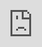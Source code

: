 ## order:  
channel_parser.js  ==>console logging "containerDefault-YUSmu3" put it on ind.html   
    
channels_html_id_logger.node.js ==>console logging something like :   
var embedlink1 = "𝔅𝔲𝔯𝔤 - casual - casual [1148646206424219729].html_Files.html";  
var embedlink1 = "𝔅𝔲𝔯𝔤 - casual - media [1148646649699241984].html_Files.html";  
var embedlink1 = "𝔅𝔲𝔯𝔤 - info - info [1146917036446990516].html_Files.html";   
var embedlink1 = "𝔅𝔲𝔯𝔤 - secret chat - casual-secret [1130824135665262653].html_Files.html";  
var embedlink1 = "𝔅𝔲𝔯𝔤 - 𝔅𝔲𝔯𝔤 - general [1144370885432713277].html_Files.html";  
var embedlink1 = "𝔅𝔲𝔯𝔤 - 𝔅𝔲𝔯𝔤 - scientific [1135386186060415046].html_Files.html";  
var embedlink1 = "𝔅𝔲𝔯𝔤 - 𝔅𝔲𝔯𝔤 - studies [1130820056373285045].html_Files.html";  
  
modifie it to   
const embedlinks = [  
  "𝔅𝔲𝔯𝔤 - casual - casual [1148646206424219729].html_Files.html",  
  "𝔅𝔲𝔯𝔤 - casual - media [1148646649699241984].html_Files.html",  
  "𝔅𝔲𝔯𝔤 - info - info [1146917036446990516].html_Files.html",  
  "𝔅𝔲𝔯𝔤 - secret chat - casual-secret [1130824135665262653].html_Files.html",  
  "𝔅𝔲𝔯𝔤 - 𝔅𝔲𝔯𝔤 - general [1144370885432713277].html_Files.html",  
  "𝔅𝔲𝔯𝔤 - 𝔅𝔲𝔯𝔤 - scientific [1135386186060415046].html_Files.html",  
  "𝔅𝔲𝔯𝔤 - 𝔅𝔲𝔯𝔤 - studies [1130820056373285045].html_Files.html"  
];  
put it in channels_html_maker.js then run it  
  
embeded_tag_logger.node.js   ==>console logging <embed  src="xxx" frameborder="0"></embed> put it on ind.html  
  
make a blog post with:  
<embed  src="https://rawcdn.githack.com/ibtisammidlet/bio-tolerance/bd7b590d19c9edc168f04625fc4687a0b377827c/html-backups/Prefrontality%20(online%20v2)/PBIO%20_%20Prefrontal%20-%20%F0%9F%A7%A0%20prefrontal%20-%20shitposting%20[1146611707276439622].html_Files.html" frameborder="0"></embed>  
  
<style>  
embed {  
    visibility: visible !important;  
    position: fixed;  
    top: 0;  
    width: 100%;  
    height: 100%;  
    right: 0;  
        border-radius: 0px;  
  
}  
body * {  
  visibility: hidden;  
}  
html {  
    overflow: hidden;  
}  
  
</style>  
  
replace src with one from https://raw.githack.com/ linking to github .html_Files.html file.  
  
## editional editing:  
use notepad++ replace in files function to change <h1 class="name-3Uvkvr">Prefrontal</h1> to the new server name in all *.html_Files.html in this folder  
![alt text](./res/Screenshot-2023-11-07-155010.png "Hover Text")    
  
replace all containerDefault-YUSmu3 divs in html_Files.html files with the one in ind.html manually, this function was going to be coded by html_Files.html_patcher.js